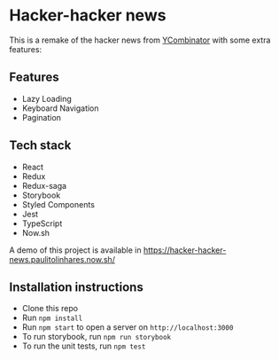 # Hacker-hacker news

This is a remake of the hacker news from [YCombinator](https://news.ycombinator.com/) with some extra features:

## Features

- Lazy Loading
- Keyboard Navigation
- Pagination

## Tech stack

- React
- Redux
- Redux-saga
- Storybook
- Styled Components
- Jest
- TypeScript
- Now.sh

A demo of this project is available in https://hacker-hacker-news.paulitolinhares.now.sh/

## Installation instructions

- Clone this repo
- Run `npm install`
- Run `npm start` to open a server on `http://localhost:3000`
- To run storybook, run `npm run storybook`
- To run the unit tests, run `npm test`
